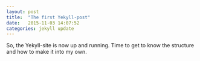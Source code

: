 ```yaml
---
layout: post
title:  "The first Yekyll-post"
date:   2015-11-03 14:07:52
categories: jekyll update
---
```

So, the Yekyll-site is now up and running. Time to get to know the structure and how to make it into my own.

